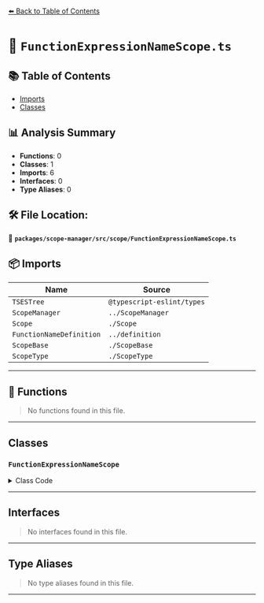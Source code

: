 [⬅️ Back to Table of Contents](../../../../index.md)

# 📄 `FunctionExpressionNameScope.ts`

## 📚 Table of Contents

- [Imports](#imports)
- [Classes](#classes)

## 📊 Analysis Summary

- **Functions**: 0
- **Classes**: 1
- **Imports**: 6
- **Interfaces**: 0
- **Type Aliases**: 0

## 🛠️ File Location:
📂 **`packages/scope-manager/src/scope/FunctionExpressionNameScope.ts`**

## 📦 Imports

| Name | Source |
|------|--------|
| `TSESTree` | `@typescript-eslint/types` |
| `ScopeManager` | `../ScopeManager` |
| `Scope` | `./Scope` |
| `FunctionNameDefinition` | `../definition` |
| `ScopeBase` | `./ScopeBase` |
| `ScopeType` | `./ScopeType` |


---

## 🔧 Functions

> No functions found in this file.


---

## Classes

### `FunctionExpressionNameScope`

<details><summary>Class Code</summary>

```ts
export class FunctionExpressionNameScope extends ScopeBase<
  ScopeType.functionExpressionName,
  TSESTree.FunctionExpression,
  Scope
> {
  public override readonly functionExpressionScope: true;

  constructor(
    scopeManager: ScopeManager,
    upperScope: FunctionExpressionNameScope['upper'],
    block: FunctionExpressionNameScope['block'],
  ) {
    super(
      scopeManager,
      ScopeType.functionExpressionName,
      upperScope,
      block,
      false,
    );
    if (block.id) {
      this.defineIdentifier(
        block.id,
        new FunctionNameDefinition(block.id, block),
      );
    }
    this.functionExpressionScope = true;
  }
}
```
</details>


---

## Interfaces

> No interfaces found in this file.


---

## Type Aliases

> No type aliases found in this file.


---
